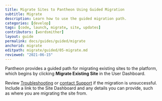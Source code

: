 ```yaml
---
title: Migrate Sites to Pantheon Using Guided Migration
subtitle: Migrate
description: Learn how to use the guided migration path.
categories: [develop]
tags: [code, launch, migrate, site, updates]
contributors: [wordsmither]
layout: guide
permalink: docs/guides/guided/migrate
anchorid: migrate
editpath: migrate/guided/05-migrate.md
reviewed: "2021-06-15"
---
```


Pantheon provides a guided path for migrating existing sites to the platform, which begins by clicking **Migrate Existing Site** in the User Dashboard.

<Partial file="migrate/migrate-all.md" />

Review [Troubleshooting](/guides/guided/troubleshooting) or [contact Support](/guides/support/contact-support/) if the migration is unsuccessful. Include a link to the Site Dashboard and any details you can provide, such as where you are migrating the site from.

